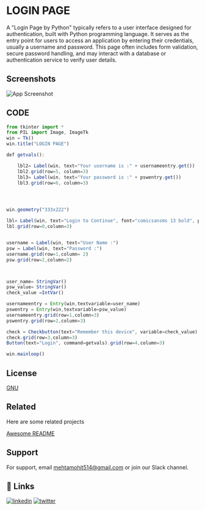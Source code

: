 # LOGIN PAGE

A "Login Page by Python" typically refers to a user interface designed for authentication, built with Python programming language. It serves as the entry point for users to access an application by entering their credentials, usually a username and password. This page often includes form validation, secure password handling, and may interact with a database or authentication service to verify user details.

## Screenshots

![App Screenshot](https://via.placeholder.com/468x300?text=App+Screenshot+Here)


## CODE

```javascript
from tkinter import *
from PIL import Image, ImageTk
win = Tk()
win.title("LOGIN PAGE")

def getvals():

    lbl2= Label(win, text="Your username is :" + usernameentry.get())
    lbl2.grid(row=5, column=3)
    lbl3= Label(win, text="Your password is :" + pswentry.get())
    lbl3.grid(row=6, column=3)




win.geometry("333x222")

lbl= Label(win, text="Login to Continue", font="comicsansms 13 bold", pady=15)
lbl.grid(row=0,column=3)


username = Label(win, text="User Name :")
psw = Label(win, text="Password :")
username.grid(row=1,column= 2)
psw.grid(row=2,column=2)



user_name= StringVar()
psw_value= StringVar()
check_value =IntVar()

usernameentry = Entry(win,textvariable=user_name)
pswentry = Entry(win,textvariable=psw_value)
usernameentry.grid(row=1,column=3)
pswentry.grid(row=2,column=3)

check = Checkbutton(text="Remember this device", variable=check_value)
check.grid(row=3,column=3)
Button(text="Login", command=getvals).grid(row=4,column=3)

win.mainloop()
```


## License

[GNU](https://github.com/Dynamatic01/LoginPage_By_Python_GUI/blob/main/LICENSE)


## Related

Here are some related projects

[Awesome README](https://github.com/Dynamatic01/Shutdown_GUI_By_Python.git)


## Support

For support, email mehtamohit514@gmail.com or join our Slack channel.


## 🔗 Links

[![linkedin](https://img.shields.io/badge/linkedin-0A66C2?style=for-the-badge&logo=linkedin&logoColor=white)](https://www.linkedin.com/in/mohit-mehta-726179307/)
[![twitter](https://img.shields.io/badge/twitter-1DA1F2?style=for-the-badge&logo=twitter&logoColor=white)](https://x.com/Dynamatic_699)
